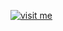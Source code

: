 [![visit me](https://hotio.dev/img/visit-me.png "Visit https://hotio.dev/containers/scrutiny or click me!")](https://hotio.dev/containers/scrutiny)
